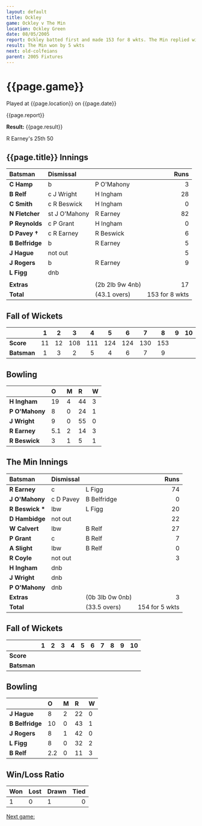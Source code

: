 ```yaml
---
layout: default
title: Ockley
game: Ockley v The Min
location: Ockley Green
date: 08/05/2005
report: Ockley batted first and made 153 for 8 wkts. The Min replied with 154 for 5 wkts 
result: The Min won by 5 wkts
next: old-colfeians
parent: 2005 Fixtures
---
```


# {{page.game}}

Played at {{page.location}} on {{page.date}}

{{page.report}}

**Result:** {{page.result}}

R Earney's 25th 50

## {{page.title}} Innings

| Batsman | Dismissal |  | Runs |
|:---|:---|---|---:|
| **C Hamp** | b | P O'Mahony | 3 |
| **B Relf** | c J Wright | H Ingham | 28 |
| **C Smith** | c R Beswick | H Ingham | 0 |
| **N Fletcher** | st J O'Mahony | R Earney | 82 |
| **P Reynolds** | c P Grant | H Ingham | 0 |
| **D Pavey &#8224;** | c R Earney | R Beswick | 6 |
| **B Belfridge** | b | R Earney | 5 |
| **J Hague** | not out |  | 5 |
| **J Rogers** | b | R Earney | 9 |
| **L Figg** | dnb |  |  |
|  |  |  |  |
| **Extras** | | (2b 2lb 9w 4nb) | 17 |
| **Total** | | (43.1 overs) | 153 for 8 wkts |

## Fall of Wickets

| | 1 | 2 | 3 | 4 | 5 | 6 | 7 | 8 | 9 | 10 |
|---|:---:|:---:|:---:|:---:|:---:|:---:|:---:|:---:|:---:|:---:|
| **Score** | 11 | 12 | 108 | 111 | 124 | 124 | 130 | 153 |  |  |
| **Batsman** | 1 | 3 | 2 | 5 | 4 | 6 | 7 | 9 |  |  |

## Bowling

| | O | M | R | W |
|---|:---|:---|:---|:---|
| **H Ingham** | 19 | 4 | 44 | 3 |
| **P O'Mahony** | 8 | 0 | 24 | 1 |
| **J Wright** | 9 | 0 | 55 | 0 |
| **R Earney** | 5.1 | 2 | 14 | 3 |
| **R Beswick** | 3 | 1 | 5 | 1 |

## The Min Innings

| Batsman | Dismissal |  | Runs |
|:---|:---|---|---:|
| **R Earney** | c | L Figg | 74 |
| **J O'Mahony** | c D Pavey | B Belfridge | 0 |
| **R Beswick &#42;** | lbw | L Figg | 20 |
| **D Hambidge** | not out |  | 22 |
| **W Calvert** | lbw | B Relf | 27 |
| **P Grant** | c | B Relf | 7 |
| **A Slight** | lbw | B Relf | 0 |
| **R Coyle** | not out |  | 3 |
| **H Ingham** | dnb |  |  |
| **J Wright** | dnb |  |  |
| **P O'Mahony** | dnb |  |  |
| **Extras** | | (0b 3lb 0w 0nb) | 3 |
| **Total** | | (33.5 overs) | 154 for 5 wkts |

## Fall of Wickets

| | 1 | 2 | 3 | 4 | 5 | 6 | 7 | 8 | 9 | 10 |
|---|:---:|:---:|:---:|:---:|:---:|:---:|:---:|:---:|:---:|:---:|
| **Score** |  |  |  |  |  |  |  |  |  |  |
| **Batsman** |  |  |  |  |  |  |  |  |  |  |

## Bowling

| | O | M | R | W |
|---|:---|:---|:---|:---|
| **J Hague** | 8 | 2 | 22 | 0 |
| **B Belfridge** | 10 | 0 | 43 | 1 |
| **J Rogers** | 8 | 1 | 42 | 0 |
| **L Figg** | 8 | 0 | 32 | 2 |
| **B Relf** | 2.2 | 0 | 11 | 3 |

## Win/Loss Ratio

| Won | Lost | Drawn | Tied |
|:---|:---|:---|---:|
| 1 | 0 | 1 | 0 |

[Next game:]({{page.next}})
